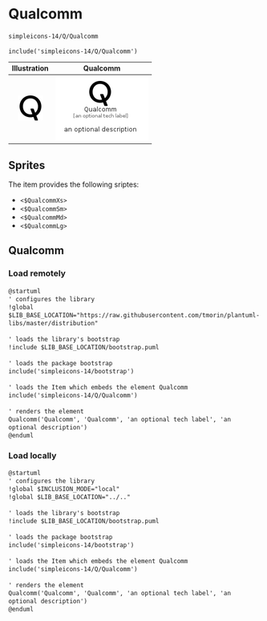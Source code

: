 # Qualcomm


```text
simpleicons-14/Q/Qualcomm
```

```text
include('simpleicons-14/Q/Qualcomm')
```



| Illustration | Qualcomm |
| :---: | :---: |
| ![illustration for Illustration](../../simpleicons-14/Q/Qualcomm.png) | ![illustration for Qualcomm](../../simpleicons-14/Q/Qualcomm.Local.png) |



## Sprites
The item provides the following sriptes:

- `<$QualcommXs>`
- `<$QualcommSm>`
- `<$QualcommMd>`
- `<$QualcommLg>`





## Qualcomm

### Load remotely
```plantuml
@startuml
' configures the library
!global $LIB_BASE_LOCATION="https://raw.githubusercontent.com/tmorin/plantuml-libs/master/distribution"

' loads the library's bootstrap
!include $LIB_BASE_LOCATION/bootstrap.puml

' loads the package bootstrap
include('simpleicons-14/bootstrap')

' loads the Item which embeds the element Qualcomm
include('simpleicons-14/Q/Qualcomm')

' renders the element
Qualcomm('Qualcomm', 'Qualcomm', 'an optional tech label', 'an optional description')
@enduml
```

### Load locally
```plantuml
@startuml
' configures the library
!global $INCLUSION_MODE="local"
!global $LIB_BASE_LOCATION="../.."

' loads the library's bootstrap
!include $LIB_BASE_LOCATION/bootstrap.puml

' loads the package bootstrap
include('simpleicons-14/bootstrap')

' loads the Item which embeds the element Qualcomm
include('simpleicons-14/Q/Qualcomm')

' renders the element
Qualcomm('Qualcomm', 'Qualcomm', 'an optional tech label', 'an optional description')
@enduml
```

